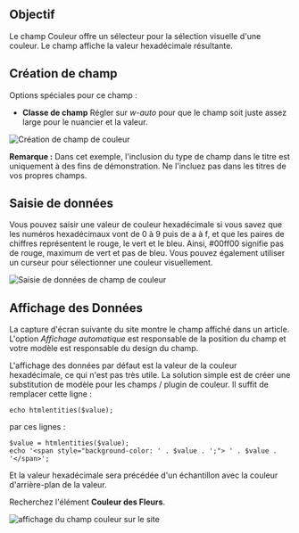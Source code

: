 <!-- Filename: J3.x:Adding_custom_fields/Color_Field / Display title: Champ de couleur -->

## Objectif

Le champ Couleur offre un sélecteur pour la sélection visuelle d'une couleur. Le champ
affiche la valeur hexadécimale résultante.


## Création de champ

Options spéciales pour ce champ :

- **Classe de champ** Régler sur *w-auto* pour que le champ soit juste assez large pour le nuancier et la valeur.

![Création de champ de couleur](../../../en/images/fields/fields-colour-edit.png)

**Remarque :** Dans cet exemple, l'inclusion du type de champ dans le titre est uniquement à des fins de démonstration. Ne l'incluez pas dans les titres de vos propres champs.

## Saisie de données

Vous pouvez saisir une valeur de couleur hexadécimale si vous savez que les numéros hexadécimaux vont de 0 à 9 puis de a à f, et que les paires de chiffres représentent le rouge, le vert et le bleu. Ainsi, #00ff00 signifie pas de rouge, maximum de vert et pas de bleu. Vous pouvez également utiliser un curseur pour sélectionner une couleur visuellement.

![Saisie de données de champ de couleur](../../../en/images/fields/fields-colour-data-entry.png)


## Affichage des Données

La capture d'écran suivante du site montre le champ affiché dans un article. L'option *Affichage automatique* est responsable de la position du champ et votre modèle est responsable du design du champ.

L'affichage des données par défaut est la valeur de la couleur hexadécimale, ce qui n'est pas très utile. La solution simple est de créer une substitution de modèle pour les champs / plugin de couleur. Il suffit de remplacer cette ligne :
```
echo htmlentities($value);
```
par ces lignes :
```
$value = htmlentities($value);
echo '<span style="background-color: ' . $value . ';"> ' . $value . '</span>';
```
Et la valeur hexadécimale sera précédée d'un échantillon avec la couleur d'arrière-plan de la valeur.

Recherchez l'élément **Couleur des Fleurs**.

![affichage du champ couleur sur le site](../../../en/images/fields/fields-colour-site.png)

